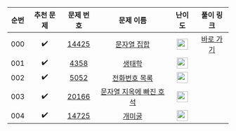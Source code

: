 | 순번  |       추천 문제        |                                   문제 번호                                   |                                       문제 이름                                       |                                        난이도                                         |                              풀이 링크                              |
|:---:|:------------------:|:-------------------------------------------------------------------------:|:---------------------------------------------------------------------------------:|:----------------------------------------------------------------------------------:|:---------------------------------------------------------------:|
| 000 | :heavy_check_mark: | <a href="https://www.acmicpc.net/problem/14425" target="_blank">14425</a> |    <a href="https://www.acmicpc.net/problem/14425" target="_blank">문자열 집합</a>     | <img height="25px" width="25px" src="https://static.solved.ac/tier_small/7.svg"/>  | <a href="./../../solution/trie/14425" target="_blank">바로 가기</a> |
| 001 | :heavy_check_mark: |  <a href="https://www.acmicpc.net/problem/4358" target="_blank">4358</a>  |      <a href="https://www.acmicpc.net/problem/4358" target="_blank">생태학</a>       | <img height="25px" width="25px" src="https://static.solved.ac/tier_small/9.svg"/>  |                                                                 |
| 002 | :heavy_check_mark: |  <a href="https://www.acmicpc.net/problem/5052" target="_blank">5052</a>  |    <a href="https://www.acmicpc.net/problem/5052" target="_blank">전화번호 목록</a>     | <img height="25px" width="25px" src="https://static.solved.ac/tier_small/12.svg"/> |                                                                 |
| 003 | :heavy_check_mark: | <a href="https://www.acmicpc.net/problem/20166" target="_blank">20166</a> | <a href="https://www.acmicpc.net/problem/20166" target="_blank">문자열 지옥에 빠진 호석</a> | <img height="25px" width="25px" src="https://static.solved.ac/tier_small/12.svg"/> |                                                                 |
| 004 | :heavy_check_mark: | <a href="https://www.acmicpc.net/problem/14725" target="_blank">14725</a> |      <a href="https://www.acmicpc.net/problem/14725" target="_blank">개미굴</a>      | <img height="25px" width="25px" src="https://static.solved.ac/tier_small/13.svg"/> |                                                                 |
